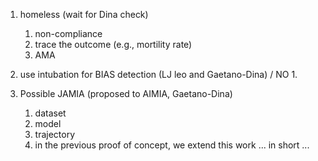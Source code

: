 1. homeless (wait for Dina check)
	1. non-compliance 
	2. trace the outcome (e.g., mortility rate)
	3. AMA 

3. use intubation for BIAS detection (LJ leo and Gaetano-Dina) / NO
	1. 

5. Possible JAMIA (proposed to AIMIA, Gaetano-Dina)
	1. dataset 
	2. model 
	3. trajectory 
	4. in the previous proof of concept, we extend this work ... in short ... 
